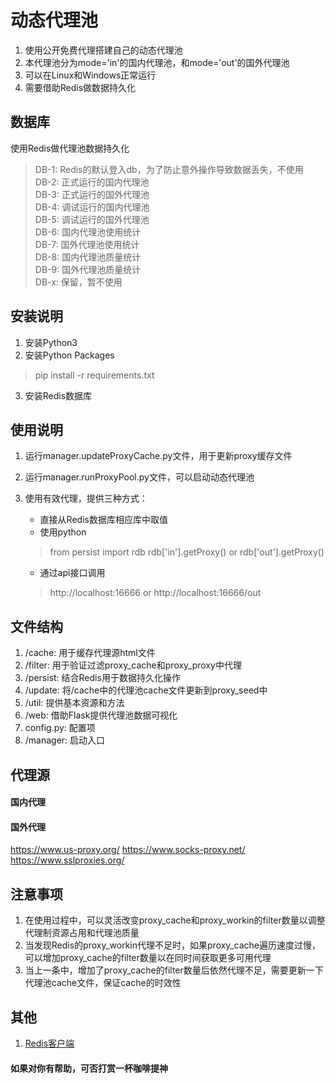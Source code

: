# 动态代理池

1. 使用公开免费代理搭建自己的动态代理池
2. 本代理池分为mode='in'的国内代理池，和mode='out'的国外代理池
3. 可以在Linux和Windows正常运行
4. 需要借助Redis做数据持久化

## 数据库
使用Redis做代理池数据持久化
> DB-1: Redis的默认登入db，为了防止意外操作导致数据丢失，不使用<br>
> DB-2: 正式运行的国内代理池<br>
> DB-3: 正式运行的国外代理池<br>
> DB-4: 调试运行的国内代理池<br>
> DB-5: 调试运行的国外代理池<br>
> DB-6: 国内代理池使用统计<br>
> DB-7: 国外代理池使用统计<br>
> DB-8: 国内代理池质量统计<br>
> DB-9: 国外代理池质量统计<br>
> DB-x: 保留，暂不使用

## 安装说明
1. 安装Python3
2. 安装Python Packages
> pip install -r requirements.txt

3. 安装Redis数据库

## 使用说明
1. 运行manager.updateProxyCache.py文件，用于更新proxy缓存文件
2. 运行manager.runProxyPool.py文件，可以启动动态代理池
3. 使用有效代理，提供三种方式：
    - 直接从Redis数据库相应库中取值
    - 使用python
    > from persist import rdb
    > rdb['in'].getProxy()
    > or
    > rdb['out'].getProxy()

    - 通过api接口调用
    > http://localhost:16666
    > or
    > http://localhost:16666/out

## 文件结构
1. /cache: 用于缓存代理源html文件
2. /filter: 用于验证过滤proxy_cache和proxy_proxy中代理
3. /persist: 结合Redis用于数据持久化操作
4. /update: 将/cache中的代理池cache文件更新到proxy_seed中
5. /util: 提供基本资源和方法
6. /web: 借助Flask提供代理池数据可视化
7. config.py: 配置项
8. /manager: 启动入口

## 代理源
#### 国内代理

#### 国外代理
https://www.us-proxy.org/
https://www.socks-proxy.net/
https://www.sslproxies.org/

## 注意事项
1. 在使用过程中，可以灵活改变proxy_cache和proxy_workin的filter数量以调整代理制资源占用和代理池质量
2. 当发现Redis的proxy_workin代理不足时，如果proxy_cache遍历速度过慢，可以增加proxy_cache的filter数量以在同时间获取更多可用代理
3. 当上一条中，增加了proxy_cache的filter数量后依然代理不足，需要更新一下代理池cache文件，保证cache的时效性


## 其他
1. [Redis客户端](https://redisdesktop.com/)

#### 如果对你有帮助，可否打赏一杯咖啡提神


